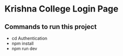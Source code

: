 # Krishna College Login Page

## Commands to run this project 
- cd Authentication
- npm install
- npm run dev


